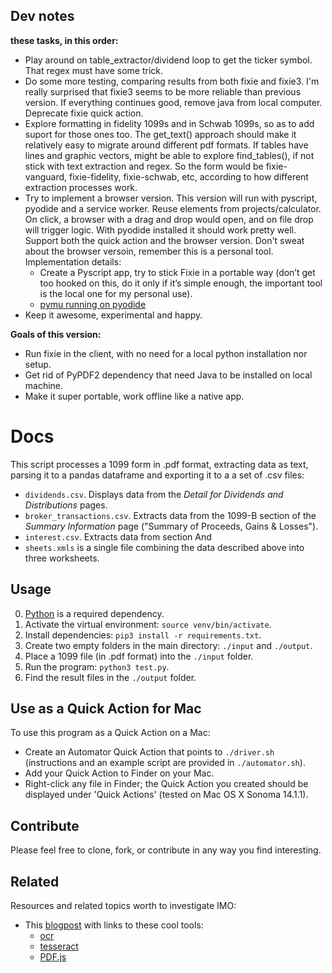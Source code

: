 ## Dev notes

**these tasks, in this order:**

- Play around on table_extractor/dividend loop to get the ticker symbol. That regex must have some trick.
- Do some more testing, comparing results from both fixie and fixie3. I'm really surprised that fixie3 seems to be more reliable than
previous version. If everything continues good, remove java from local computer. Deprecate fixie quick action. 
- Explore formatting in fidelity 1099s and in Schwab 1099s, so as to add suport for those ones too. The get_text() approach should make it relatively easy to migrate around different pdf formats. If tables have lines and graphic vectors, might be able to explore find_tables(), if not stick with text extraction and regex. So the form would be fixie-vanguard, fixie-fidelity, fixie-schwab, etc, according to how different extraction processes work. 
- Try to implement a browser version. This version will run with pyscript, pyodide and a service worker. Reuse elements from projects/calculator. On click, a browser with a drag and drop would open, and on file drop will trigger logic. With pyodide installed it should work pretty well. Support both the quick action and the browser version. Don't sweat about the browser versoin, remember this is a personal tool. Implementation details:
    - Create a Pyscript app, try to stick Fixie in a portable way (don’t get too hooked on this, do it only if it’s simple enough, the important tool is the local one for my personal use).
    - [pymu running on pyodide](https://pymupdf.readthedocs.io/en/latest/pyodide.html)
- Keep it awesome, experimental and happy. 

__Goals of this version:__
- Run fixie in the client, with no need for a local python installation nor setup. 
- Get rid of PyPDF2 dependency that need Java to be installed on local machine. 
- Make it super portable, work offline like a native app. 


# Docs

This script processes a 1099 form in .pdf format, extracting data as text, parsing it to a pandas dataframe and exporting it to a a set of .csv files:
- `dividends.csv`. Displays data from the _Detail for Dividends and Distributions_ pages.
- `broker_transactions.csv`. Extracts data from the 1099-B section of the _Summary Information_ page ("Summary of Proceeds, Gains & Losses").
- `interest.csv`. Extracts data from section 
And
- `sheets.xmls` is a single file combining the data described above into three worksheets.

## Usage
0. [Python](https://www.python.org/downloads/) is a required dependency.
1. Activate the virtual environment: `source venv/bin/activate`.
2. Install dependencies: `pip3 install -r requirements.txt`. 
3. Create two empty folders in the main directory: `./input` and `./output`.
4. Place a 1099 file (in .pdf format) into the `./input` folder.
5. Run the program: `python3 test.py`.
6. Find the result files in the `./output` folder.

## Use as a Quick Action for Mac

To use this program as a Quick Action on a Mac:
- Create an Automator Quick Action that points to `./driver.sh` (instructions and an example script are provided in `./automator.sh`).
- Add your Quick Action to Finder on your Mac. 
- Right-click any file in Finder; the Quick Action you created should be displayed under 'Quick Actions' (tested on Mac OS X Sonoma 14.1.1).

## Contribute
Please feel free to clone, fork, or contribute in any way you find interesting.

## Related

Resources and related topics worth to investigate IMO:
- This [blogpost](https://simonwillison.net/2024/Mar/30/ocr-pdfs-images/?utm_source=tldrwebdev) with links to these cool tools: 
    - [ocr](https://tools.simonwillison.net/ocr)
    - [tesseract](https://github.com/tesseract-ocr/tesseract)
    - [PDF.js](https://mozilla.github.io/pdf.js/)
